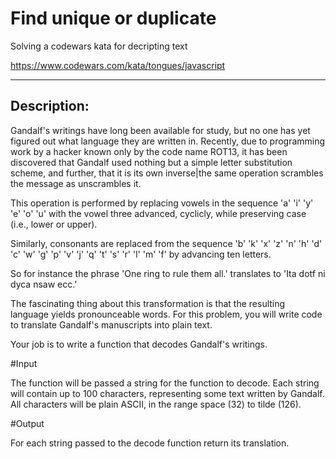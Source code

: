 # Find unique or duplicate
Solving a codewars kata for decripting text

https://www.codewars.com/kata/tongues/javascript

-------

## Description:

Gandalf's writings have long been available for study, but no one has yet figured out what language they are written in. Recently, due to programming work by a hacker known only by the code name ROT13, it has been discovered that Gandalf used nothing but a simple letter substitution scheme, and further, that it is its own inverse|the same operation scrambles the message as unscrambles it.

This operation is performed by replacing vowels in the sequence 'a' 'i' 'y' 'e' 'o' 'u' with the vowel three advanced, cyclicly, while preserving case (i.e., lower or upper).

Similarly, consonants are replaced from the sequence 'b' 'k' 'x' 'z' 'n' 'h' 'd' 'c' 'w' 'g' 'p' 'v' 'j' 'q' 't' 's' 'r' 'l' 'm' 'f' by advancing ten letters.

So for instance the phrase 'One ring to rule them all.' translates to 'Ita dotf ni dyca nsaw ecc.'

The fascinating thing about this transformation is that the resulting language yields pronounceable words. For this problem, you will write code to translate Gandalf's manuscripts into plain text.

Your job is to write a function that decodes Gandalf's writings.

#Input

The function will be passed a string for the function to decode. Each string will contain up to 100 characters, representing some text written by Gandalf. All characters will be plain ASCII, in the range space (32) to tilde (126).

#Output

For each string passed to the decode function return its translation.
